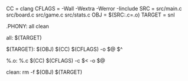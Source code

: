 CC = clang
CFLAGS = -Wall -Wextra -Werror -Iinclude
SRC = src/main.c src/board.c src/game.c src/stats.c
OBJ = $(SRC:.c=.o)
TARGET = snl

.PHONY: all clean

all: $(TARGET)

$(TARGET): $(OBJ)
	$(CC) $(CFLAGS) -o $@ $^

%.o: %.c
	$(CC) $(CFLAGS) -c $< -o $@

clean:
	rm -f $(OBJ) $(TARGET)
